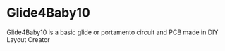 # Glide4Baby10
Glide4Baby10 is a basic glide or portamento circuit and PCB made in DIY Layout Creator
